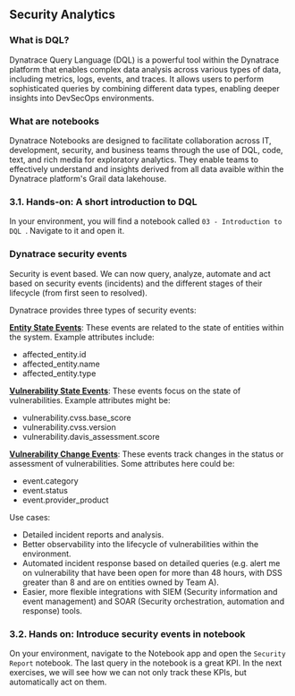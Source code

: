 ## Security Analytics

### What is DQL?
Dynatrace Query Language (DQL) is a powerful tool within the Dynatrace platform that enables complex data analysis across various types of data, including metrics, logs, events, and traces. It allows users to perform sophisticated queries by combining different data types, enabling deeper insights into DevSecOps environments. 

### What are notebooks
Dynatrace Notebooks are designed to facilitate collaboration across IT, development, security, and business teams through the use of DQL, code, text, and rich media for exploratory analytics. They enable teams to effectively understand and insights derived from all data avaible within the Dynatrace platform's Grail data lakehouse.

### 3.1. Hands-on: A short introduction to DQL
In your environment, you will find a notebook called ```03 - Introduction to DQL ```. Navigate to it and open it. 


### Dynatrace security events

Security is event based. We can now query, analyze, automate and act based on security events (incidents) and the different stages of their lifecycle (from first seen to resolved).

Dynatrace provides three types of security events:

[**Entity State Events**](https://docs.dynatrace.com/docs/shortlink/semantic-dictionary-security-events#entity-state): These events are related to the state of entities within the system. Example attributes include:

- affected_entity.id
- affected_entity.name
- affected_entity.type

[**Vulnerability State Events**](https://docs.dynatrace.com/docs/platform-modules/application-security/security-data-on-grail/security-events/semantic-dictionary#vulnerability-state): These events focus on the state of vulnerabilities. Example attributes might be:

- vulnerability.cvss.base_score
- vulnerability.cvss.version
- vulnerability.davis_assessment.score

[**Vulnerability Change Events**](https://docs.dynatrace.com/docs/shortlink/semantic-dictionary-security-events#vulnerability-change): These events track changes in the status or assessment of vulnerabilities. Some attributes here could be:

- event.category
- event.status
- event.provider_product

Use cases:
- Detailed incident reports and analysis.
- Better observability into the lifecycle of vulnerabilities within the environment.
- Automated incident response based on detailed queries (e.g. alert me on vulnerability that have been open for more than 48 hours, with DSS greater than 8 and are on entities owned by Team A).
- Easier, more flexible integrations with SIEM (Security information and event management) and SOAR (Security orchestration, automation and response) tools. 


### 3.2. Hands on: Introduce security events in notebook

On your environment, navigate to the Notebook app and open the ```Security Report``` notebook. The last query in the notebook is a great KPI. In the next exercises, we will see how we can not only track these KPIs, but automatically act on them.
